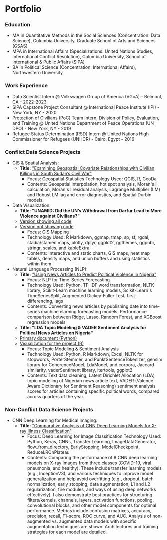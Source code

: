 # Portfolio

### Education
- MA in Quantitative Methods in the Social Sciences (Concentration: Data Science), Columbia University, Graduate School of Arts and Sciences (GSAS)
- MPA in International Affairs (Specializations: United Nations Studies, International Conflict Resolution), Columbia University, School of International & Public Affairs (SIPA)
- BA in Political Science (Concentration: International Affairs), Northwestern University

### Work Experience
- Data Scientist Intern @ Volkswagen Group of America (VGoA) - Belmont, CA - 2022-2023
- SIPA Capstone Project Consultant @ International Peace Institute (IPI) - New York, NY - 2020
- Protection of Civilians (PoC) Team Intern, Division of Policy, Evaluation, and Training @ United Nations Department of Peace Operations (UN DPO) - New York, NY - 2019
- Refugee Status Determination (RSD) Intern @ United Nations High Commissioner for Refugees (UNHCR) - Cairo, Egypt - 2016

### Conflict Data Science Projects
- GIS & Spatial Analysis:
    - **Title:** ["Examining Geospatial Covariate Relationships with Civilian Killings in South Sudan’s Civil War"](./GIS/GIS_covariate_relationships-killings-south_sudan.html)
        - Focus: Geospatial Statistics
        Technology Used: QGIS, R, GeoDa
        - Contents: Geospatial interpolation, hot spot analysis, Moran's I calculation, Moran's I residual analysis, Lagrange Multiplier (LM) and Robust LM lag and error diagnostics, and Spatial Durbin models.
- Data Visualization:
    - **Title: "UNAMID: Did the UN’s Withdrawal from Darfur Lead to More Violence against Civilians?"**
    - [Version showing all code](./Data%20Viz-Darfur%20Violence%20as%20UN%20Left/visual_1-darfur_violence-code_included.html)
    - [Version not showing code](./Data%20Viz-Darfur%20Violence%20as%20UN%20Left/visual_1-darfur_violence.html)
        - Focus: GIS Mapping
        - Technology Used: R Markdown, ggmap, tmap, sp, sf, rgdal, stadia/stamen maps, plotly, dplyr, ggplot2, ggthemes, ggpubr, stringr, scales, and kableExtra
        - Contents: Interactive and static charts, GIS maps, heat map tables, density maps, and union buffers and using statistics within them
- Natural Language Processing (NLP):
    - **Title:** ["Using News Articles to Predict Political Violence in Nigeria"](./NLP/Using_Nigerian_News-based_ML_Models_to_Predict_Political_Violence.html)
        - Focus: NLP for Time-Series Forecasting
        - Technology Used: Python, TF-IDF word transformation, NLTK library, Scikit-Learn machine learning models, Scikit-Learn's TimeSeriesSplit, Augmented Dickey-Fuller Test, first-differencing, lags
        - Contents: Converting news articles by publishing date into time-series machine elarning forecasting models. Performance comparison between Ridge, Lasso, Random Forest, and XGBoost regression models
    - **Title: "LDA Topic Modeling & VADER Sentiment Analysis for Political News Articles on Nigeria"**
    - [Primary document (Python)](./NLP/Nigeria_News_LDA_&_Sentiment_Analysis.html)
    - [Visualization for the project (R)](./NLP/Nigeria_News_Sentiment_Analysis-Viz-Created_in_R.html)
        - Focus: Topic Modeling & Sentiment Analysis
        - Technology Used: Python, R Markdown, Excel, NLTK for stopwords, PorterStemmer, and PunktSentenceTokenizer, gensim library for CoherenceModel, LdaModel, and corpora, Jaccard similarity, vaderSentiment library, itertools, ggplot2
        - Contents: Text data cleaning, Latent Dirichlet Allocation (LDA) topic modeling of Nigerian news article text, VADER (Valence Aware Dictionary for Sentiment Reasoning) sentiment analysis scores for articles containing specific political words, compared across quarters of the year.

### Non-Conflict Data Science Projects
- CNN Deep Learning for Medical Imaging:
    - **Title:** ["Comparative Analysis of CNN Deep Learning Models for X-ray Illness Classification"](./Neural%20Network%20Models/X-Ray%20Deep%20Learning%20Classificaton%20Models.html)
        - Focus: Deep Learning for Image Classification
        Technology Used: Python, Keras, CNNs, Transfer Learning, ImageDataGenerator, flow_from_directory, EarlyStopping, ModelCheckpoint, ReduceLROnPlateau
        - Contents: Comparing the performance of 8 CNN deep learning models on X-ray images from three classes (COVID-19, viral pneumonia, and healthy). These include transfer learning models (e.g., InceptionV3), and various techniques to improve model generalization and help avoid overfitting (e.g., dropout, batch normalization, early stopping, data augmentation, L1 and L2 regularization, fire modules, and ways of using deep networks effectively). I also demonstrate best practices for structuring filters/kernels, channels, layers, activation functions, pooling, convolutional blocks, and other model components for optimal performance. Metrics include confusion matrixes, accuracy, precision, recall, F1-score, ROC curve, and AUC. Analysis of non-augmented vs. augmented data models with specific augmentation techniques are shown. Architectures and training strategies for each model are detailed.    